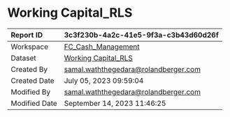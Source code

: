 



# Working Capital_RLS

|Report ID|3c3f230b-4a2c-41e5-9f3a-c3b43d60d26f|
| :--- | :--- |
|Workspace|[FC_Cash_Management](../Workspaces/FC_Cash_Management.md)|
|Dataset|[Working Capital_RLS](../Datasets/Working-Capital_RLS.md)|
|Created By|samal.waththegedara@rolandberger.com|
|Created Date|July 05, 2023 09:59:04|
|Modified By|samal.waththegedara@rolandberger.com|
|Modified Date|September 14, 2023 11:46:25|
